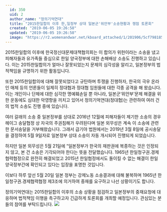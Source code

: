```yaml
---
  id: 350
  uid: 2
  author_name: "정의기억연대"
  title: "2015한일합의 이후 한,일정부 상대 일본군'위안부'소송현황과 쟁점 토론회"
  created: "2019-06-05 19:26:58"
  updated: "2019-06-05 19:26:58"
  image: "https://r2.womenandwar.net/kboard_attached/1/201906/5cf79818518b61814774.jpg"
---
```

2015한일합의 이후에 한국정신대문제대책협의회는 이 합의가 위헌이라는 소송을 냈고 피해자들과 유가족들 중심으로 한일 양국정부에 대한 손해배상 소송도 진행하고 있습니다. 이는 2015한일합의가 얼마나 잘못되었는지 문제의 심각성을 알리고, 일본정부의 법적책임을 규명하기 위한 활동입니다. 

또한 2015한일합의에 대해 잘못되었다고 규탄하며 투쟁을 진행하자, 한국의 극우 온라인 매체 등의 언론들이 일제히 정대협과 정대협 임원들에 대한 각종 공격을 해 왔습니다. 이는 개인이나 단체에 대한 심각한 명예훼손일 뿐 아니라, 일본군‘위안부’문제 해결을 위한 운동에도 심대한 악영향을 끼치고 있어서 정의기억연대(정대협)는 관련하여 여러 건의 법적 소송도 진행 중에 있습니다. 

여러 갈래의 소송 중 일본정부를 상대로 2016년 12월에 피해자들이 제기한 소송의 경우 헤이그 송달협정 상 자국의 주권침해가 우려된다며 일본 외무성은 계속 이 소송에 관련한 문서송달을 거부해왔습니다. 그래서 급기야 법원에서는 2019년 3월 8일에 공시송달을 결정하여 5월 9일자로 일본정부 상대 소송이 자동 개시되어 진행되게 되었습니다. 

하지만 일본 외무성은 5월 21일에 “일본정부가 한국의 재판권에 복종하는 것은 인정되지 않고, 본 건 소송은 기각되어야 한다는 뜻을 전달했습니다. 1965년 한일청구권.경제협력협정으로 완전히 해결되었고 2015년 한일협정에서도 돌이킬 수 없는 해결이 한일 양국정부간에 확인되고 있다는 입장을 표명한 것입니다. 
 
이보다 하루 앞선 5월 20일 일본 정부는 강제노동 소송결과에 대해 불복하며 1965년 한일청구권.경제협력협정 제3조에 의거하여 중재를 요구하고 나선 상황이기도 합니다. 

정의기억연대는 2015한일합의 이후의 소송 상황을 점검하고 일본정부의 중재요청에 대응하며 법적책임 이행을 촉구하고자 긴급하게 토론회를 개최할 예정입니다. 관심있는 분들의 참여를 부탁드립니다. 
![](https://r2.womenandwar.net/kboard_attached/1/201906/5cf79818518b61814774.jpg)